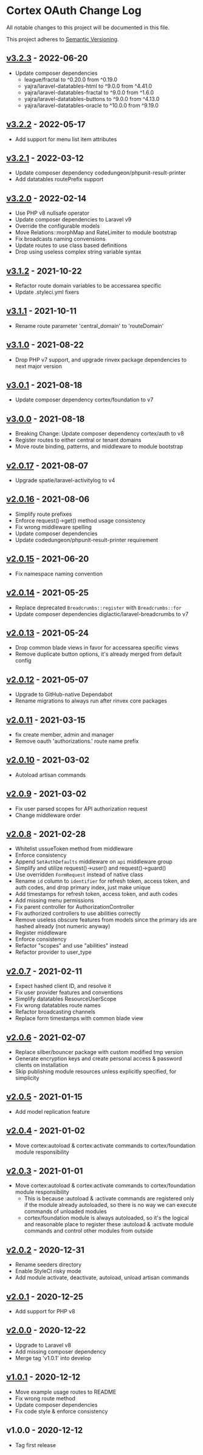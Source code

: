 # Cortex OAuth Change Log

All notable changes to this project will be documented in this file.

This project adheres to [Semantic Versioning](CONTRIBUTING.md).


## [v3.2.3] - 2022-06-20
- Update composer dependencies
  - league/fractal to ^0.20.0 from ^0.19.0
  - yajra/laravel-datatables-html to ^9.0.0 from ^4.41.0
  - yajra/laravel-datatables-fractal to ^9.0.0 from ^1.6.0
  - yajra/laravel-datatables-buttons to ^9.0.0 from ^4.13.0
  - yajra/laravel-datatables-oracle to ^10.0.0 from ^9.19.0

## [v3.2.2] - 2022-05-17
- Add support for menu list item attributes

## [v3.2.1] - 2022-03-12
- Update composer dependency codedungeon/phpunit-result-printer
- Add datatables routePrefix support

## [v3.2.0] - 2022-02-14
- Use PHP v8 nullsafe operator
- Update composer dependencies to Laravel v9
- Override the configurable models
- Move Relations::morphMap and RateLimiter to module bootstrap
- Fix broadcasts naming convensions
- Update routes to use class based definitions
- Drop using useless complex string variable syntax

## [v3.1.2] - 2021-10-22
- Refactor route domain variables to be accessarea specific
- Update .styleci.yml fixers

## [v3.1.1] - 2021-10-11
- Rename route parameter 'central_domain' to 'routeDomain'

## [v3.1.0] - 2021-08-22
- Drop PHP v7 support, and upgrade rinvex package dependencies to next major version

## [v3.0.1] - 2021-08-18
- Update composer dependency cortex/foundation to v7

## [v3.0.0] - 2021-08-18
- Breaking Change: Update composer dependency cortex/auth to v8
- Register routes to either central or tenant domains
- Move route binding, patterns, and middleware to module bootstrap

## [v2.0.17] - 2021-08-07
- Upgrade spatie/laravel-activitylog to v4

## [v2.0.16] - 2021-08-06
- Simplify route prefixes
- Enforce request()->get() method usage consistency
- Fix wrong middleware spelling
- Update composer dependencies
- Update codedungeon/phpunit-result-printer requirement

## [v2.0.15] - 2021-06-20
- Fix namespace naming convention

## [v2.0.14] - 2021-05-25
- Replace deprecated `Breadcrumbs::register` with `Breadcrumbs::for`
- Update composer dependencies diglactic/laravel-breadcrumbs to v7

## [v2.0.13] - 2021-05-24
- Drop common blade views in favor for accessarea specific views
- Remove duplicate button options, it's already merged from default config

## [v2.0.12] - 2021-05-07
- Upgrade to GitHub-native Dependabot
- Rename migrations to always run after rinvex core packages

## [v2.0.11] - 2021-03-15
- fix create member, admin and manager
- Remove oauth 'authorizations.' route name prefix

## [v2.0.10] - 2021-03-02
- Autoload artisan commands

## [v2.0.9] - 2021-03-02
- Fix user parsed scopes for API authorization request
- Change middleware order

## [v2.0.8] - 2021-02-28
- Whitelist ussueToken method from middleware
- Enforce consistency
- Append `SetAuthDefaults` middleware on `api` middleware group
- Simplify and utilize request()->user() and request()->guard()
- Use overridden `FormRequest` instead of native class
- Rename `id` column to `identifier` for refresh token, access token, and auth codes, and drop primary index, just make unique
- Add timestamps for refresh token, access token, and auth codes
- Add missing menu permissions
- Fix parent controller for AuthorizationController
- Fix authorized controllers to use abilities correctly
- Remove useless obscure features from models since the primary ids are hashed already (not numeric anyway)
- Register middleware
- Enforce consistency
- Refactor "scopes" and use "abilities" instead
- Refactor provider to user_type

## [v2.0.7] - 2021-02-11
- Expect hashed client ID, and resolve it
- Fix user provider features and conventions
- Simplify datatables ResourceUserScope
- Fix wrong datatables route names
- Refactor broadcasting channels
- Replace form timestamps with common blade view

## [v2.0.6] - 2021-02-07
- Replace silber/bouncer package with custom modified tmp version
- Generate encryption keys and create personal access & password clients on installation
- Skip publishing module resources unless explicitly specified, for simplicity

## [v2.0.5] - 2021-01-15
- Add model replication feature

## [v2.0.4] - 2021-01-02
- Move cortex:autoload & cortex:activate commands to cortex/foundation module responsibility

## [v2.0.3] - 2021-01-01
- Move cortex:autoload & cortex:activate commands to cortex/foundation module responsibility
  - This is because :autoload & :activate commands are registered only if the module already autoloaded, so there is no way we can execute commands of unloaded modules
  - cortex/foundation module is always autoloaded, so it's the logical and reasonable place to register these :autoload & :activate module commands and control other modules from outside

## [v2.0.2] - 2020-12-31
- Rename seeders directory
- Enable StyleCI risky mode
- Add module activate, deactivate, autoload, unload artisan commands

## [v2.0.1] - 2020-12-25
- Add support for PHP v8

## [v2.0.0] - 2020-12-22
- Upgrade to Laravel v8
- Add missing composer dependency
- Merge tag 'v1.0.1' into develop

## [v1.0.1] - 2020-12-12
- Move example usage routes to README
- Fix wrong route method
- Update composer dependencies
- Fix code style & enforce consistency

## v1.0.0 - 2020-12-12
- Tag first release

[v3.2.3]: https://github.com/rinvex/cortex-oauth/compare/v3.2.2...v3.2.3
[v3.2.2]: https://github.com/rinvex/cortex-oauth/compare/v3.2.1...v3.2.2
[v3.2.1]: https://github.com/rinvex/cortex-oauth/compare/v3.2.0...v3.2.1
[v3.2.0]: https://github.com/rinvex/cortex-oauth/compare/v3.1.2...v3.2.0
[v3.1.2]: https://github.com/rinvex/cortex-oauth/compare/v3.1.1...v3.1.2
[v3.1.1]: https://github.com/rinvex/cortex-oauth/compare/v3.1.0...v3.1.1
[v3.1.0]: https://github.com/rinvex/cortex-oauth/compare/v3.0.1...v3.1.0
[v3.0.1]: https://github.com/rinvex/cortex-oauth/compare/v3.0.0...v3.0.1
[v3.0.0]: https://github.com/rinvex/cortex-oauth/compare/v2.0.17...v3.0.0
[v2.0.17]: https://github.com/rinvex/cortex-oauth/compare/v2.0.16...v2.0.17
[v2.0.16]: https://github.com/rinvex/cortex-oauth/compare/v2.0.15...v2.0.16
[v2.0.15]: https://github.com/rinvex/cortex-oauth/compare/v2.0.14...v2.0.15
[v2.0.14]: https://github.com/rinvex/cortex-oauth/compare/v2.0.13...v2.0.14
[v2.0.13]: https://github.com/rinvex/cortex-oauth/compare/v2.0.12...v2.0.13
[v2.0.12]: https://github.com/rinvex/cortex-oauth/compare/v2.0.11...v2.0.12
[v2.0.11]: https://github.com/rinvex/cortex-oauth/compare/v2.0.10...v2.0.11
[v2.0.10]: https://github.com/rinvex/cortex-oauth/compare/v2.0.9...v2.0.10
[v2.0.9]: https://github.com/rinvex/cortex-oauth/compare/v2.0.8...v2.0.9
[v2.0.8]: https://github.com/rinvex/cortex-oauth/compare/v2.0.7...v2.0.8
[v2.0.7]: https://github.com/rinvex/cortex-oauth/compare/v2.0.6...v2.0.7
[v2.0.6]: https://github.com/rinvex/cortex-oauth/compare/v2.0.5...v2.0.6
[v2.0.5]: https://github.com/rinvex/cortex-oauth/compare/v2.0.4...v2.0.5
[v2.0.4]: https://github.com/rinvex/cortex-oauth/compare/v2.0.3...v2.0.4
[v2.0.3]: https://github.com/rinvex/cortex-oauth/compare/v2.0.2...v2.0.3
[v2.0.2]: https://github.com/rinvex/cortex-oauth/compare/v2.0.1...v2.0.2
[v2.0.1]: https://github.com/rinvex/cortex-oauth/compare/v2.0.0...v2.0.1
[v2.0.0]: https://github.com/rinvex/cortex-oauth/compare/v1.0.1...v2.0.0
[v1.0.1]: https://github.com/rinvex/cortex-oauth/compare/v1.0.0...v1.0.1
